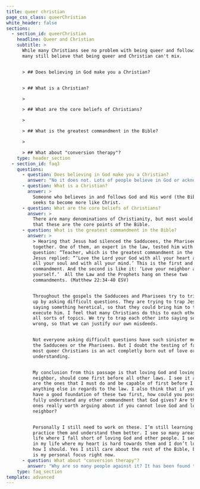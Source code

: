 ```yaml
---
title: queer christian
page_css_class: queerChristian
white_header: false
sections:
  - section_id: queerChristian
    headline: Queer and Christian
    subtitle: >
      While many Christians see no problem with being queer and following God,
      many still believe that being queer and Christian can't mix.


      > ## Does believing in God make you a Christian?


      > ## What is a Christian?

      >

      > ## What are the core beliefs of Christians?

      >

      > ## What is the greatest commandment in the Bible?

      >

      > ## What about "conversion therapy"?
    type: header_section
  - section_id: faq3
    questions:
      - question: Does believing in God make you a Christian?
        answer: "No it does not. Lots of people believe in God or acknowledge God’s presence. It doesn’t mean they follow Him. I acknowledge that politicians exist. It doesn’t mean I follow them. \U0001F602 \n"
      - question: What is a Christian?
        answer: >
          Someone who believes in and follows God and His word (the Bible) and
          seeks to become more like Christ.
      - question: What are the core beliefs of Christians?
        answer: >
          There are many denominations of Christianity, but most would agree
          that these are the core points of the Bible.
      - question: What is the greatest commandment in the Bible?
        answer: >
          > Hearing that Jesus had silenced the Sadducees, the Pharisees got
          together. One of them, an expert in the law, tested him with this
          question: “Teacher, which is the greatest commandment in the Law?”
          Jesus replied: “‘Love the Lord your God with all your heart and with
          all your soul and with all your mind.’ This is the first and greatest
          commandment. And the second is like it: ‘Love your neighbor as
          yourself.’  All the Law and the Prophets hang on these two
          commandments. (Matthew 22:34-40 ESV)


          Throughout the gospels the Sadducees and Pharisees try to trip Jesus
          up by asking difficult questions. They are trying to trap Jesus into
          saying something heretical, so that they could bring him to trial and
          execute him. I feel that many Christians do this to each other about
          all sorts of topics. We try to trap each other into saying something
          wrong, so that we can justify our own misdeeds.


          Not everyone asking difficult questions have such sinister motives as
          the Sadducees or the Pharisees. But I doubt the testing of faith for
          most queer Christians is an act completly born out of love or for
          understanding.


          My conclusion from this passage is that loving God and loving your
          neighbor, should come first before all other laws. I see it as these
          are the ones that I must do and be capable of first before I can do
          anything else in regards to the law. I also think that if you do not
          have a good foundation of these two first, how could you possibly
          fully understand any other commandment that God gives? Are the other
          ones really worth arguing about if you cannot love God and love your
          neighbor?


          Personally I still need to work on these. I’m still learning how to
          practice them and understand them better. I see so many areas of my
          life where I fall short of loving God and other people. I see people
          in my life where my heart is hard towards them and I don’t love them
          how I should. Yes I still care about the rest of the Bible, but this
          is my personal focus right now.
      - question: What about "conversion therapy"?
        answer: "Why are so many people against it? It has been found that “conversion therapy” is unlikely to produce any sort of change. Exodus International shut down, because the executive director, Alan Chambers, no longer believed that homosexuality could or should be “cured” and that 99.9% of people who had tried failed.\_\n\nAnother reason is “conversion therapy” has many unintended harmful side effects as found by the American Psychological Association Task Force on Appropriate Therapeutic Responses to Sexual Orientation in 2009. These side effects include confusion, shame, guilt, helplessness, hopelessness, loss of faith, decreased self-esteem and authenticity towards others, increased self-hatred and negative perceptions, social withdrawal, a feeling of being dehumanized and untrue to self, depression, increased substance abuse and high-risk sexual behaviors, and suicidality.\n\nThe practice of “conversion therapy” is a major risk to any LGBTQ+ youth, who are twice as more likely to have attempted suicide in the previous 12 months when undergoing “comversion therapy”. Youth are also often forced to go to “conversion therapy” against their will, being threaten by their family members, who will cut off contact and support unless they agree to attend.\_\n\nIn the end “conversion therapy” is the cause of self-destructive behaviors in LGBTQ+ people.\_\n\nThis has been a summary of [A Christian Case Against LGBTQ Change Efforts](https://static1.squarespace.com/static/5faeade71e53e609dae94549/t/5fdbd70a13ab682639a97928/1608242955528/The+Good+Fruit+Project+Guide+%7C+Q+Christian+Fellowship+%26+The+Trevor+Project.pdf) by the Good Fruit Project. To understand in more detail of why “conversion therapy” should not practiced in the church visit their [website](https://www.goodfruitproject.com/) and [resources](https://www.goodfruitproject.com/resources).\n"
    type: faq_section
template: advanced
---
```

